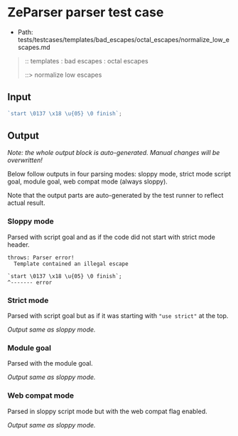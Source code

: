 # ZeParser parser test case

- Path: tests/testcases/templates/bad_escapes/octal_escapes/normalize_low_escapes.md

> :: templates : bad escapes : octal escapes
>
> ::> normalize low escapes

## Input

`````js
`start \0137 \x18 \u{05} \0 finish`;
`````

## Output

_Note: the whole output block is auto-generated. Manual changes will be overwritten!_

Below follow outputs in four parsing modes: sloppy mode, strict mode script goal, module goal, web compat mode (always sloppy).

Note that the output parts are auto-generated by the test runner to reflect actual result.

### Sloppy mode

Parsed with script goal and as if the code did not start with strict mode header.

`````
throws: Parser error!
  Template contained an illegal escape

`start \0137 \x18 \u{05} \0 finish`;
^------- error
`````

### Strict mode

Parsed with script goal but as if it was starting with `"use strict"` at the top.

_Output same as sloppy mode._

### Module goal

Parsed with the module goal.

_Output same as sloppy mode._

### Web compat mode

Parsed in sloppy script mode but with the web compat flag enabled.

_Output same as sloppy mode._
